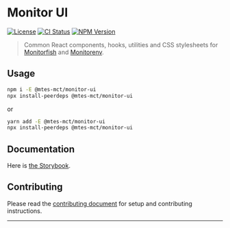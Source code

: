 # Monitor UI

[![License][img-license]][lnk-license]
[![CI Status][img-github]][lnk-github]
[![NPM Version][img-npm]][lnk-npm]

> Common React components, hooks, utilities and CSS stylesheets
> for [Monitorfish][lnk-github-monitorfish] and [Monitorenv][lnk-github-monitorenv].

## Usage

```sh
npm i -E @mtes-mct/monitor-ui
npx install-peerdeps @mtes-mct/monitor-ui
```

or

```sh
yarn add -E @mtes-mct/monitor-ui
npx install-peerdeps @mtes-mct/monitor-ui
```

## Documentation

Here is [the Storybook][lnk-storybook].

## Contributing

Please read the [contributing document](CONTRIBUTING.md) for setup and contributing instructions.

---

[img-github]:  https://img.shields.io/github/workflow/status/MTES-MCT/monitor-ui/Check/main?style=flat-square
[img-license]: https://img.shields.io/github/license/MTES-MCT/monitor-ui?style=flat-square
[img-npm]: https://img.shields.io/npm/v/@mtes-mct/monitor-ui?style=flat-square
[lnk-github]: https://github.com/MTES-MCT/monitor-ui/actions?query=branch%3Amain++
[lnk-github-monitorenv]: https://github.com/MTES-MCT/monitorenv
[lnk-github-monitorfish]: https://github.com/MTES-MCT/monitorfish
[lnk-license]: https://github.com/MTES-MCT/monitor-ui/blob/main/LICENSE
[lnk-npm]: https://www.npmjs.com/package/@mtes-mct/monitor-ui
[lnk-storybook]: https://mtes-mct.github.io/monitor-ui/
